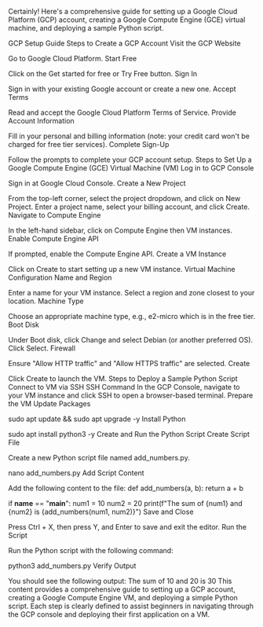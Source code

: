 Certainly! Here's a comprehensive guide for setting up a Google Cloud Platform (GCP) account, creating a Google Compute Engine (GCE) virtual machine, and deploying a sample Python script.

GCP Setup Guide
Steps to Create a GCP Account
Visit the GCP Website

Go to Google Cloud Platform.
Start Free

Click on the Get started for free or Try Free button.
Sign In

Sign in with your existing Google account or create a new one.
Accept Terms

Read and accept the Google Cloud Platform Terms of Service.
Provide Account Information

Fill in your personal and billing information (note: your credit card won't be charged for free tier services).
Complete Sign-Up

Follow the prompts to complete your GCP account setup.
Steps to Set Up a Google Compute Engine (GCE) Virtual Machine (VM)
Log in to GCP Console

Sign in at Google Cloud Console.
Create a New Project

From the top-left corner, select the project dropdown, and click on New Project.
Enter a project name, select your billing account, and click Create.
Navigate to Compute Engine

In the left-hand sidebar, click on Compute Engine then VM instances.
Enable Compute Engine API

If prompted, enable the Compute Engine API.
Create a VM Instance

Click on Create to start setting up a new VM instance.
Virtual Machine Configuration
Name and Region

Enter a name for your VM instance.
Select a region and zone closest to your location.
Machine Type

Choose an appropriate machine type, e.g., e2-micro which is in the free tier.
Boot Disk

Under Boot disk, click Change and select Debian (or another preferred OS).
Click Select.
Firewall

Ensure "Allow HTTP traffic" and "Allow HTTPS traffic" are selected.
Create

Click Create to launch the VM.
Steps to Deploy a Sample Python Script
Connect to VM via SSH
SSH Command
In the GCP Console, navigate to your VM instance and click SSH to open a browser-based terminal.
Prepare the VM
Update Packages



sudo apt update && sudo apt upgrade -y
Install Python



sudo apt install python3 -y
Create and Run the Python Script
Create Script File

Create a new Python script file named add_numbers.py.


nano add_numbers.py
Add Script Content

Add the following content to the file:
def add_numbers(a, b):
    return a + b

if __name__ == "__main__":
    num1 = 10
    num2 = 20
    print(f"The sum of {num1} and {num2} is {add_numbers(num1, num2)}")
Save and Close

Press Ctrl + X, then press Y, and Enter to save and exit the editor.
Run the Script

Run the Python script with the following command:


python3 add_numbers.py
Verify Output

You should see the following output:
The sum of 10 and 20 is 30
This content provides a comprehensive guide to setting up a GCP account, creating a Google Compute Engine VM, and deploying a simple Python script. Each step is clearly defined to assist beginners in navigating through the GCP console and deploying their first application on a VM.